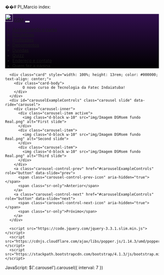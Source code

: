 ��#   P I _ M a r c i o 
 
 index:
<!DOCTYPE html>
<html lang="pt-br">
<head>
    <meta charset="UTF-8">
    <meta name="viewport" content="width=device-width, initial-scale=1.0">
    <title>Conheçao surso de DSM</title>
    <link rel="stylesheet" href="https://stackpath.bootstrapcdn.com/bootstrap/4.1.3/css/bootstrap.min.css">
    <link rel="shortcut icon" href="img/Imagem DSMsem fundo Real.png">
</head>
<body>
    <nav class="navbar navbar-expand-lg navbar-dark bg-light" style="background: linear-gradient(#310E4E, #000000);">
        <img src="img/Imagem DSMsem fundo Real.png" alt="Logo" width="25" height="25" class="d-inline-block align-text-top">
        <a class="navbar-brand" href="#">DSM</a>
        <button class="navbar-toggler" type="button" data-toggle="collapse" data-target="#navbarNav" aria-controls="navbarNav" aria-expanded="false" aria-label="Toggle navigation">
          <span class="navbar-toggler-icon"></span>
        </button>
        <div class="collapse navbar-collapse" id="navbarNav">
          <ul class="navbar-nav">
            <li class="nav-item">
                <a class="nav-link active" aria-current="page" href="#">Apresentando o curso</a>
              </li>
              <li class="nav-item">
                <a class="nav-link" href="#">Disciplinas</a>
              </li>
              <li class="nav-item">
                <a class="nav-link" href="#">Profissões</a>
              </li>
              <li class="nav-item">
                <a class="nav-link" href="#">Depoimentos</a>
              </li>
              <li class="nav-item">
                <a class="nav-link" href="#">Duvidas</a>
              </li>
              <li class="nav-item">
                <a class="nav-link" href="#">Quizz</a>
              <li class="nav-item">
                <a class="nav-link" href="#">Endereço e contato</a>
              </li>
              <li class="nav-item">
                <a class="nav-link" href="#">Quem fez a página</a>
              </li>
          </ul>
        </div>
      </nav>

      <div class="card" style="width: 100%; height: 13rem; color: #000000; text-align: center;">
        <div class="card-body">
            O novo curso de Tecnologia da Fatec Indaiatuba!
        </div>
      </div>
      <div id="carouselExampleControls" class="carousel slide" data-ride="carousel">
        <div class="carousel-inner">
          <div class="carousel-item active">
            <img class="d-block w-10" src="img/Imagem DSMsem fundo Real.png" alt="First slide">
          </div>
          <div class="carousel-item">
            <img class="d-block w-10" src="img/Imagem DSMsem fundo Real.png" alt="Second slide">
          </div>
          <div class="carousel-item">
            <img class="d-block w-10" src="img/Imagem DSMsem fundo Real.png" alt="Third slide">
          </div>
        </div>
        <a class="carousel-control-prev" href="#carouselExampleControls" role="button" data-slide="prev">
          <span class="carousel-control-prev-icon" aria-hidden="true"></span>
          <span class="sr-only">Anterior</span>
        </a>
        <a class="carousel-control-next" href="#carouselExampleControls" role="button" data-slide="next">
          <span class="carousel-control-next-icon" aria-hidden="true"></span>
          <span class="sr-only">Próximo</span>
        </a>
      </div>
    
      <script src="https://code.jquery.com/jquery-3.3.1.slim.min.js"></script>
      <script src="https://cdnjs.cloudflare.com/ajax/libs/popper.js/1.14.3/umd/popper.min.js"></script>
      <script src="https://stackpath.bootstrapcdn.com/bootstrap/4.1.3/js/bootstrap.min.js"></script>
</body>
</html>

JavaScript:
$('.carousel').carousel({
    interval: 7
  })
